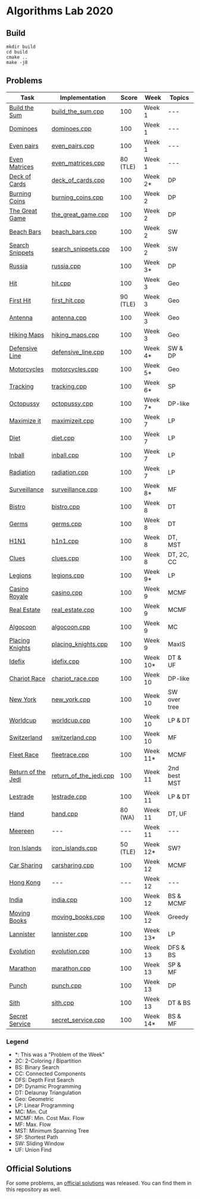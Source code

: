 # Algorithms Lab 2020

## Build

```shell script
mkdir build
cd build
cmake ..
make -j8
```

## Problems

| Task                                                  | Implementation                                        | Score     | Week      | Topics        | 
| ----------------------------------------------------- | ----------------------------------------------------- | --------- | --------- | ------------- |
| [Build the Sum](tasks/build_the_sum.pdf)              | [build_the_sum.cpp](src/build_the_sum.cpp)            | 100       | Week 1    | ---           |
| [Dominoes](tasks/dominoes.pdf)                        | [dominoes.cpp](src/dominoes.cpp)                      | 100       | Week 1    | ---           |
| [Even pairs](tasks/deck_of_cards.pdf)                 | [even_pairs.cpp](src/even_pairs.cpp)                  | 100       | Week 1    | ---           |
| [Even Matrices](tasks/even_matrices.pdf)              | [even_matrices.cpp](src/even_matrices.cpp)            | 80 (TLE)  | Week 1    | ---           |
| [Deck of Cards](tasks/deck_of_cards.pdf)              | [deck_of_cards.cpp](src/deck_of_cards.cpp)            | 100       | Week 2*   | DP            |
| [Burning Coins](tasks/burning_coins.pdf)              | [burning_coins.cpp](src/burning_coins.cpp)            | 100       | Week 2    | DP            |
| [The Great Game](tasks/the_great_game.pdf)            | [the_great_game.cpp](src/the_great_game.cpp)          | 100       | Week 2    | DP            |
| [Beach Bars](tasks/beach_bars.pdf)                    | [beach_bars.cpp](src/beach_bars.cpp)                  | 100       | Week 2    | SW            |
| [Search Snippets](tasks/search_snippets.pdf)          | [search_snippets.cpp](src/search_snippets.cpp)        | 100       | Week 2    | SW            |
| [Russia](tasks/russia.pdf)                            | [russia.cpp](src/russia_official_solution.cpp)        | 100       | Week 3*   | DP            |
| [Hit](tasks/hit.pdf)                                  | [hit.cpp](src/hit.cpp)                                | 100       | Week 3    | Geo           |
| [First Hit](tasks/first_hit.pdf)                      | [first_hit.cpp](src/first_hit.cpp)                    | 90 (TLE)  | Week 3    | Geo           |
| [Antenna](tasks/antenna.pdf)                          | [antenna.cpp](src/antenna.cpp)                        | 100       | Week 3    | Geo           |
| [Hiking Maps](tasks/hiking_maps.pdf)                  | [hiking_maps.cpp](src/hiking_maps.cpp)                | 100       | Week 3    | Geo           |
| [Defensive Line](tasks/defensive_line.pdf)            | [defensive_line.cpp](src/defensive_line.cpp)          | 100       | Week 4*   | SW & DP       |
| [Motorcycles](tasks/motorcycles.pdf)                  | [motorcycles.cpp](src/motorcycles.cpp)                | 100       | Week 5*   | Geo           |
| [Tracking](tasks/tracking.pdf)                        | [tracking.cpp](src/tracking.cpp)                      | 100       | Week 6*   | SP            |
| [Octopussy](tasks/octopussy.pdf)                      | [octopussy.cpp](src/octopussy.cpp)                    | 100       | Week 7*   | DP-like       |
| [Maximize it](tasks/maximizeit.pdf)                   | [maximizeit.cpp](src/maximizeit.cpp)                  | 100       | Week 7    | LP            | 
| [Diet](tasks/diet.pdf)                                | [diet.cpp](src/diet.cpp)                              | 100       | Week 7    | LP            | 
| [Inball](tasks/inball.pdf)                            | [inball.cpp](src/inball.cpp)                          | 100       | Week 7    | LP            | 
| [Radiation](tasks/radiation.pdf)                      | [radiation.cpp](src/radiation.cpp)                    | 100       | Week 7    | LP            | 
| [Surveillance](tasks/surveillance.pdf)                | [surveillance.cpp](src/surveillance.cpp)              | 100       | Week 8*   | MF            |
| [Bistro](tasks/bistro.pdf)                            | [bistro.cpp](src/bistro.cpp)                          | 100       | Week 8    | DT            | 
| [Germs](tasks/germs.pdf)                              | [germs.cpp](src/germs.cpp)                            | 100       | Week 8    | DT            | 
| [H1N1](tasks/h1n1.pdf)                                | [h1n1.cpp](src/h1n1.cpp)                              | 100       | Week 8    | DT, MST       | 
| [Clues](tasks/clues.pdf)                              | [clues.cpp](src/clues.cpp)                            | 100       | Week 8    | DT, 2C, CC    | 
| [Legions](tasks/legions.pdf)                          | [legions.cpp](src/legions.cpp)                        | 100       | Week 9*   | LP            |
| [Casino Royale](tasks/casino.pdf)                     | [casino.cpp](src/casino.cpp)                          | 100       | Week 9    | MCMF          |
| [Real Estate](tasks/real_estate.pdf)                  | [real_estate.cpp](src/real_estate.cpp)                | 100       | Week 9    | MCMF          |
| [Algocoon](tasks/algocoon.pdf)                        | [algocoon.cpp](src/algocoon.cpp)                      | 100       | Week 9    | MC            |
| [Placing Knights](tasks/placing_knights.pdf)          | [placing_knights.cpp](src/placing_knights.cpp)        | 100       | Week 9    | MaxIS         |
| [Idefix](tasks/idefix.pdf)                            | [idefix.cpp](src/idefix.cpp)                          | 100       | Week 10*  | DT & UF       |
| [Chariot Race](tasks/chariot_race.pdf)                | [chariot_race.cpp](src/chariot_race.cpp)              | 100       | Week 10   | DP-like       |
| [New York](tasks/new_york.pdf)                        | [new_york.cpp](src/new_york.cpp)                      | 100       | Week 10   | SW over tree  |
| [Worldcup](tasks/worldcup.pdf)                        | [worldcup.cpp](src/worldcup.cpp)                      | 100       | Week 10   | LP & DT       |
| [Switzerland](tasks/switzerland.pdf)                  | [switzerland.cpp](src/switzerland.cpp)                | 100       | Week 10   | MF            |
| [Fleet Race](tasks/fleetrace.pdf)                     | [fleetrace.cpp](src/fleetrace.cpp)                    | 100       | Week 11*  | MCMF          |
| [Return of the Jedi](tasks/return_of_the_jedi.pdf)    | [return_of_the_jedi.cpp](src/return_of_the_jedi.cpp)  | 100       | Week 11   | 2nd best MST  |
| [Lestrade](tasks/lestrade.pdf)                        | [lestrade.cpp](src/lestrade.cpp)                      | 100       | Week 11   | LP & DT       |
| [Hand](tasks/hand.pdf)                                | [hand.cpp](src/hand.cpp)                              | 80 (WA)   | Week 11   | DT, UF        |
| [Meereen](tasks/meereen.pdf)                          | ---                                                   | ---       | Week 11   | ---           |
| [Iron Islands](tasks/iron_islands.pdf)                | [iron_islands.cpp](src/iron_islands.cpp)              | 50 (TLE)  | Week 12*  | SW?           |
| [Car Sharing](tasks/carsharing.pdf)                   | [carsharing.cpp](src/carsharing.cpp)                  | 100       | Week 12   | MCMF          |
| [Hong Kong](tasks/hongkong.pdf)                       | ---                                                   | ---       | Week 12   | ---           |
| [India](tasks/india.pdf)                              | [india.cpp](src/india.cpp)                            | 100       | Week 12   | BS & MCMF     |
| [Moving Books](tasks/moving_books.pdf)                | [moving_books.cpp](src/moving_books.cpp)              | 100       | Week 12   | Greedy        |
| [Lannister](tasks/lannister.pdf)                      | [lannister.cpp](src/lannister.cpp)                    | 100       | Week 13*  | LP            |
| [Evolution](tasks/evolution.pdf)                      | [evolution.cpp](src/evolution.cpp)                    | 100       | Week 13   | DFS & BS      |
| [Marathon](tasks/marathon.pdf)                        | [marathon.cpp](src/marathon.cpp)                      | 100       | Week 13   | SP & MF       |
| [Punch](tasks/punch.pdf)                              | [punch.cpp](src/punch.cpp)                            | 100       | Week 13   | DP            |
| [Sith](tasks/sith.pdf)                                | [sith.cpp](src/sith.cpp)                              | 100       | Week 13   | DT & BS       |
| [Secret Service](tasks/secret_service.pdf)            | [secret_service.cpp](src/secret_service.cpp)          | 100       | Week 14*  | BS & MF       |


### Legend
- *: This was a "Problem of the Week"
- 2C: 2-Coloring / Bipartition
- BS: Binary Search
- CC: Connected Components
- DFS: Depth First Search
- DP: Dynamic Programming
- DT: Delaunay Triangulation
- Geo: Geometric
- LP: Linear Programming
- MC: Min. Cut
- MCMF: Min. Cost Max. Flow
- MF: Max. Flow
- MST: Minimum Spanning Tree
- SP: Shortest Path
- SW: Sliding Window
- UF: Union Find

## Official Solutions

For some problems, an [official solutions](official_solutions) was released. You can find them in this repository as well.
